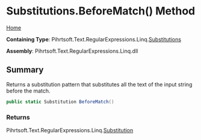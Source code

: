 # Substitutions\.BeforeMatch\(\) Method

[Home](../../../../../../README.md)

**Containing Type**: Pihrtsoft\.Text\.RegularExpressions\.Linq\.[Substitutions](../README.md)

**Assembly**: Pihrtsoft\.Text\.RegularExpressions\.Linq\.dll

## Summary

Returns a substitution pattern that substitutes all the text of the input string before the match\.

```csharp
public static Substitution BeforeMatch()
```

### Returns

Pihrtsoft\.Text\.RegularExpressions\.Linq\.[Substitution](../../Substitution/README.md)

